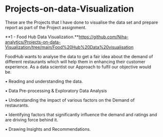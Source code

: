 # Projects-on-data-Visualization
These are the Projects that I have done to visualise the data set and prepare report as part of the Project assignment.

**1 - Food Hub Data Visualization.**https://github.com/Niha-analytics/Projects-on-data-Visualization/tree/main/Food%20Hub%20Data%20visualisation

  FoodHub wants to analyse the data to get a fair idea about the demand of different restaurants which will help
  them in enhancing their customer experience. As a data scientist our Approach to fulfil our objective would be.
 
  • Reading and understanding the data.
  
  • Data Pre-processing & Exploratory Data Analysis
  
  • Understanding the impact of various factors on the Demand of restaurants.
  
  • Identifying factors that significantly influence the demand and ratings and are driving force behind it.
  
  • Drawing Insights and Recommendations.
